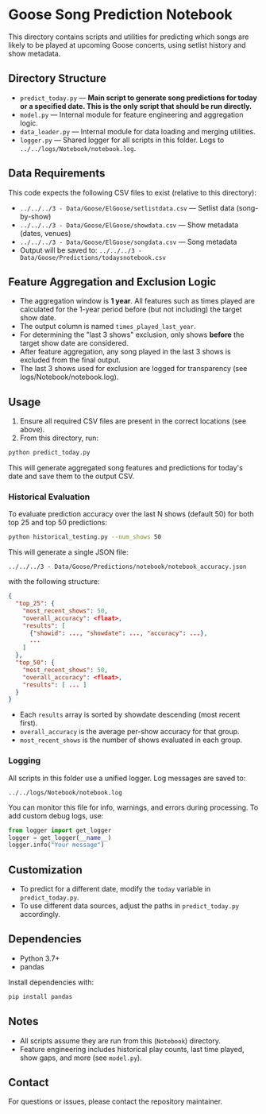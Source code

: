 # Goose Song Prediction Notebook

This directory contains scripts and utilities for predicting which songs are likely to be played at upcoming Goose concerts, using setlist history and show metadata.

## Directory Structure

- `predict_today.py` — **Main script to generate song predictions for today or a specified date. This is the only script that should be run directly.**
- `model.py` — Internal module for feature engineering and aggregation logic.
- `data_loader.py` — Internal module for data loading and merging utilities.
- `logger.py` — Shared logger for all scripts in this folder. Logs to `../../logs/Notebook/notebook.log`.

## Data Requirements

This code expects the following CSV files to exist (relative to this directory):

- `../../../3 - Data/Goose/ElGoose/setlistdata.csv` — Setlist data (song-by-show)
- `../../../3 - Data/Goose/ElGoose/showdata.csv` — Show metadata (dates, venues)
- `../../../3 - Data/Goose/ElGoose/songdata.csv` — Song metadata
- Output will be saved to: `../../../3 - Data/Goose/Predictions/todaysnotebook.csv`

## Feature Aggregation and Exclusion Logic
- The aggregation window is **1 year**. All features such as times played are calculated for the 1-year period before (but not including) the target show date.
- The output column is named `times_played_last_year`.
- For determining the "last 3 shows" exclusion, only shows **before** the target show date are considered.
- After feature aggregation, any song played in the last 3 shows is excluded from the final output.
- The last 3 shows used for exclusion are logged for transparency (see logs/Notebook/notebook.log).

## Usage

1. Ensure all required CSV files are present in the correct locations (see above).
2. From this directory, run:

```bash
python predict_today.py
```

This will generate aggregated song features and predictions for today's date and save them to the output CSV.

### Historical Evaluation

To evaluate prediction accuracy over the last N shows (default 50) for both top 25 and top 50 predictions:

```bash
python historical_testing.py --num_shows 50
```

This will generate a single JSON file:
```
../../../3 - Data/Goose/Predictions/notebook/notebook_accuracy.json
```
with the following structure:

```json
{
  "top_25": {
    "most_recent_shows": 50,
    "overall_accuracy": <float>,
    "results": [
      {"showid": ..., "showdate": ..., "accuracy": ...},
      ...
    ]
  },
  "top_50": {
    "most_recent_shows": 50,
    "overall_accuracy": <float>,
    "results": [ ... ]
  }
}
```
- Each `results` array is sorted by showdate descending (most recent first).
- `overall_accuracy` is the average per-show accuracy for that group.
- `most_recent_shows` is the number of shows evaluated in each group.

### Logging

All scripts in this folder use a unified logger. Log messages are saved to:
```
../../logs/Notebook/notebook.log
```
You can monitor this file for info, warnings, and errors during processing. To add custom debug logs, use:
```python
from logger import get_logger
logger = get_logger(__name__)
logger.info("Your message")
```

## Customization

- To predict for a different date, modify the `today` variable in `predict_today.py`.
- To use different data sources, adjust the paths in `predict_today.py` accordingly.

## Dependencies

- Python 3.7+
- pandas

Install dependencies with:

```bash
pip install pandas
```

## Notes

- All scripts assume they are run from this (`Notebook`) directory.
- Feature engineering includes historical play counts, last time played, show gaps, and more (see `model.py`).

## Contact

For questions or issues, please contact the repository maintainer.
